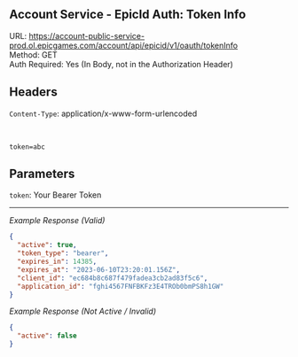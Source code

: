 ## Account Service - EpicId Auth: Token Info

URL: https://account-public-service-prod.ol.epicgames.com/account/api/epicid/v1/oauth/tokenInfo \
Method: GET \
Auth Required: Yes (In Body, not in the Authorization Header)

## Headers

`Content-Type`: application/x-www-form-urlencoded

<br/>

```
token=abc
```

## Parameters

`token`: Your Bearer Token

---

_Example Response (Valid)_

```json
{
  "active": true,
  "token_type": "bearer",
  "expires_in": 14385,
  "expires_at": "2023-06-10T23:20:01.156Z",
  "client_id": "ec684b8c687f479fadea3cb2ad83f5c6",
  "application_id": "fghi4567FNFBKFz3E4TROb0bmPS8h1GW"
}
```

_Example Response (Not Active / Invalid)_

```json
{
  "active": false
}
```
